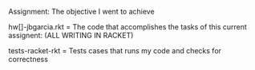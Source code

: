 Assignment: The objective I went to achieve

hw[]-jbgarcia.rkt = The code that accomplishes the tasks of this current assignent: (ALL WRITING IN RACKET)

tests-racket-rkt = Tests cases that runs my code and checks for correctness
